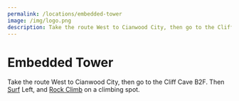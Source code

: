 ```yaml
---
permalink: /locations/embedded-tower
image: /img/logo.png
description: Take the route West to Cianwood City, then go to the Cliff Cave B2F. Then Surf Left, and Rock Climb on a climbing spot.
---
```


# Embedded Tower

Take the route West to Cianwood City, then go to the Cliff Cave B2F. Then
[Surf](/moves/surf) Left, and [Rock Climb](/moves/rock-climb) on a climbing
spot.
